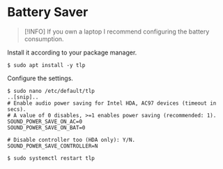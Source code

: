 # Battery Saver

> [!INFO]
> If you own a laptop I recommend configuring the battery consumption.

Install it according to your package manager.

```
$ sudo apt install -y tlp
```

Configure the settings.

```
$ sudo nano /etc/default/tlp
..[snip]..
# Enable audio power saving for Intel HDA, AC97 devices (timeout in secs).
# A value of 0 disables, >=1 enables power saving (recommended: 1).
SOUND_POWER_SAVE_ON_AC=0
SOUND_POWER_SAVE_ON_BAT=0

# Disable controller too (HDA only): Y/N.
SOUND_POWER_SAVE_CONTROLLER=N

$ sudo systemctl restart tlp
```